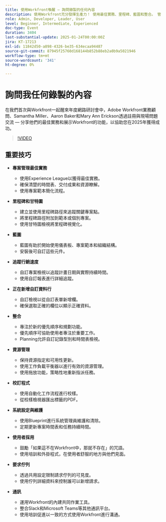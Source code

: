 ```yaml
---
title: 使用Workfront喚醒 — 詢問錄製的任何內容
description: 使用Workfront充分發揮生產力！ 使用最佳實務、里程碑、藍圖和整合。 管理資源、校訂和系統設定。 鼓勵使用者採用並簡化溝通。
role: Admin, Developer, Leader, User
level: Beginner, Intermediate, Experienced
doc-type: Event
duration: 3404
last-substantial-update: 2025-01-24T00:00:00Z
jira: KT-17213
exl-id: 11842d50-a898-4326-be35-634ecaa94487
source-git-commit: 87945f25760d168144b852b88eb2a0b9a5021946
workflow-type: tm+mt
source-wordcount: '341'
ht-degree: 0%

---
```


# 詢問我任何錄製的內容

在我們首次與Workfront一起醒來年度網路研討會中，Adobe Workfront業務顧問、Samantha Miller、Aaron Baker和Mary Ann Erickson透過註冊與現場問題交流 — 分享他們的最佳實務和展示Workfront的功能，以協助您在2025年獲得成功。

>[!VIDEO](https://video.tv.adobe.com/v/3443085/?learn=on&enablevpops)

## 重要技巧

* **專案管理最佳實務**

   * 使用Experience League以獲得最佳實務。
   * 確保清楚的時間表、交付成果和資源瞭解。
   * 使用專案範本簡化流程。

* **里程碑和甘特圖**

   * 建立並使用里程碑路徑來追蹤關鍵專案點。
   * 將里程碑路徑附加到範本或個別專案。
   * 使用甘特圖檢視將里程碑視覺化。

* **藍圖**

   * 藍圖有助於開始使用儀表板、專案範本和組織結構。
   * 安裝後可自訂這些元件。

* **追蹤行銷速度**

   * 自訂專案檢視以追蹤計畫日期與實際持續時間。
   * 使用自訂報表進行詳細追蹤。

* **正在新增自訂資料行**

   * 自訂檢視以從自訂表單新增欄。
   * 確保選取正確的欄位以顯示正確資料。

* **整合**

   * 專注於新的優先順序和規劃功能。
   * 優先順序可協助使用者專注於重要工作。
   * Planning允許自訂記錄型別和時間表檢視。

* **資源管理**

   * 保持資源指定和可用性更新。
   * 使用工作負載平衡器以進行有效的資源管理。
   * 使用拖放功能，策略性地重新指派任務。

* **校訂程式**

   * 使用自動化工作流程進行校樣。
   * 從校樣檢視器匯出標籤的PDF。

* **系統設定與維護**

   * 使用Blueprint進行系統管理員維護和清除。
   * 定期更新專案時間表和任務持續時間。

* **使用者採用**

   * 鼓勵「如果這不在Workfront中，那就不存在」的咒語。
   * 使用培訓和外掛程式，在使用者舒服的地方與他們見面。

* **要求佇列**

   * 透過共用設定限制請求佇列的可見度。
   * 使用佇列詳細資料來控制誰可以新增請求。

* **通訊**

   * 運用Workfront的內建共同作業工具。
   * 整合Slack和Microsoft Teams等其他通訊平台。
   * 使用培訓促進以一致的方式使用Workfront進行溝通。
